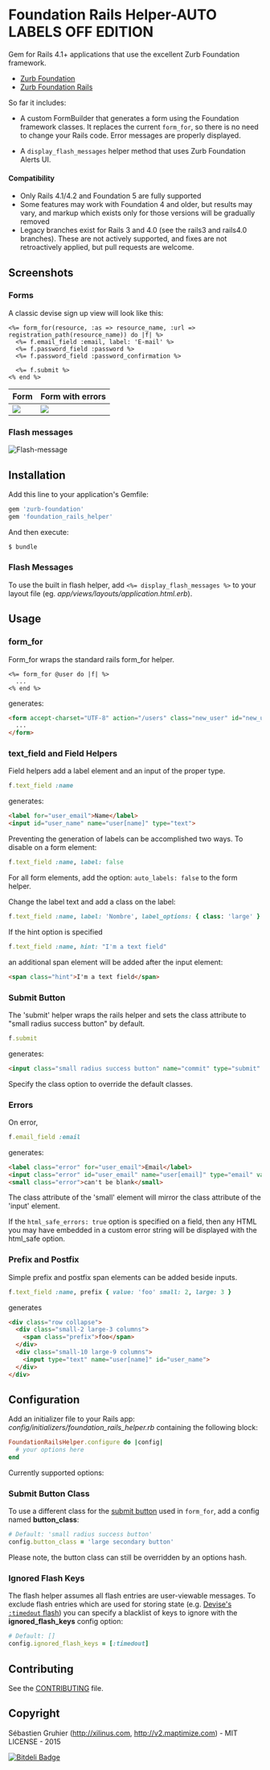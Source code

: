 # Foundation Rails Helper-AUTO LABELS OFF EDITION

Gem for Rails 4.1+ applications that use the excellent Zurb Foundation framework.

* [Zurb Foundation](https://github.com/zurb/foundation)
* [Zurb Foundation Rails](https://github.com/zurb/foundation-rails)

So far it includes:

* A custom FormBuilder that generates a form using the Foundation framework classes. It replaces the current `form_for`, so there is no need to change your Rails code. Error messages are properly displayed.

* A `display_flash_messages` helper method that uses Zurb Foundation Alerts UI.

#### Compatibility

* Only Rails 4.1/4.2 and Foundation 5 are fully supported
* Some features may work with Foundation 4 and older, but results may vary, and markup which exists only for those versions will be gradually removed
* Legacy branches exist for Rails 3 and 4.0 (see the rails3 and rails4.0 branches). These are not actively supported, and fixes are not retroactively applied, but pull requests are welcome.


## Screenshots

### Forms
A classic devise sign up view will look like this:

```erb
<%= form_for(resource, :as => resource_name, :url => registration_path(resource_name)) do |f| %>
  <%= f.email_field :email, label: 'E-mail' %>
  <%= f.password_field :password %>
  <%= f.password_field :password_confirmation %>

  <%= f.submit %>
<% end %>
```

<table>
  <thead>
    <tr>
      <th>Form</th>
      <th>Form with errors</th>
    </tr>
  </thead>
  <tbody>
    <tr>
      <td valign='top'>
        <img src="https://cloud.githubusercontent.com/assets/1400414/5994195/d9b467ce-aa1e-11e4-914c-f696724b53ed.png"/>
      </td>
      <td valign='top'>
        <img src="https://cloud.githubusercontent.com/assets/1400414/5994196/dbf4bc0a-aa1e-11e4-8c18-b7d3b1b370dc.png"/>
      </td>
    </tr>
  </tbody>
</table>

### Flash messages

![Flash-message](https://cloud.githubusercontent.com/assets/393167/5845238/563dc094-a1b2-11e4-8548-2dd2950a60be.png "Flash-message")

## Installation

Add this line to your application's Gemfile:

```ruby
gem 'zurb-foundation'
gem 'foundation_rails_helper'
```

And then execute:

```bash
$ bundle
```

### Flash Messages

To use the built in flash helper, add `<%= display_flash_messages %>` to your layout file (eg. *app/views/layouts/application.html.erb*).

## Usage

### form_for

Form_for wraps the standard rails form_for helper.

```erb
<%= form_for @user do |f| %>
  ...
<% end %>
```

generates:

```html
<form accept-charset="UTF-8" action="/users" class="new_user" id="new_user" method="post">
  ...
</form>
```

### text_field and Field Helpers

Field helpers add a label element and an input of the proper type.

```ruby
f.text_field :name
```

generates:

```html
<label for="user_email">Name</label>
<input id="user_name" name="user[name]" type="text">
```

Preventing the generation of labels can be accomplished two ways. To disable on a form element:
```ruby
f.text_field :name, label: false
```
For all form elements, add the option: `auto_labels: false` to the form helper.

Change the label text and add a class on the label:

```ruby
f.text_field :name, label: 'Nombre', label_options: { class: 'large' }
```

If the hint option is specified

```ruby
f.text_field :name, hint: "I'm a text field"
```

an additional span element will be added after the input element:

```html
<span class="hint">I'm a text field</span>
```

### Submit Button

The 'submit' helper wraps the rails helper and sets the class attribute to "small radius success button" by default.

```ruby
f.submit
```

generates:

```html
<input class="small radius success button" name="commit" type="submit" value="Create User">
```

Specify the class option to override the default classes.

### Errors

On error,

```ruby
f.email_field :email
```

generates:

```html
<label class="error" for="user_email">Email</label>
<input class="error" id="user_email" name="user[email]" type="email" value="">
<small class="error">can't be blank</small>
```

The class attribute of the 'small' element will mirror the class attribute of the 'input' element.

If the `html_safe_errors: true` option is specified on a field, then any HTML you may have embedded in a custom error string will be displayed with the html_safe option.

### Prefix and Postfix
Simple prefix and postfix span elements can be added beside inputs.
```ruby
f.text_field :name, prefix { value: 'foo' small: 2, large: 3 }
```
generates
```html
<div class="row collapse">
  <div class="small-2 large-3 columns">
    <span class="prefix">foo</span>
  </div>
  <div class="small-10 large-9 columns">
    <input type="text" name="user[name]" id="user_name">
  </div>
</div>
```


## Configuration
Add an initializer file to your Rails app: *config/initializers/foundation_rails_helper.rb*
containing the following block:

```ruby
FoundationRailsHelper.configure do |config|
  # your options here
end
```

Currently supported options:

### Submit Button Class
To use a different class for the [submit button](https://github.com/sgruhier/foundation_rails_helper#submit-button) used in `form_for`, add a config named **button_class**:
```ruby
# Default: 'small radius success button'
config.button_class = 'large secondary button'
```

Please note, the button class can still be overridden by an options hash.

### Ignored Flash Keys
The flash helper assumes all flash entries are user-viewable messages.
To exclude flash entries which are used for storing state
(e.g. [Devise's `:timedout` flash](https://github.com/plataformatec/devise/issues/1777))
you can specify a blacklist of keys to ignore with the **ignored_flash_keys** config option:
```ruby
# Default: []
config.ignored_flash_keys = [:timedout]
```

## Contributing

See the [CONTRIBUTING](CONTRIBUTING.md) file.

## Copyright

Sébastien Gruhier (http://xilinus.com, http://v2.maptimize.com) - MIT LICENSE - 2015

[![Bitdeli Badge](https://d2weczhvl823v0.cloudfront.net/sgruhier/foundation_rails_helper/trend.png)](https://bitdeli.com/free "Bitdeli Badge")
